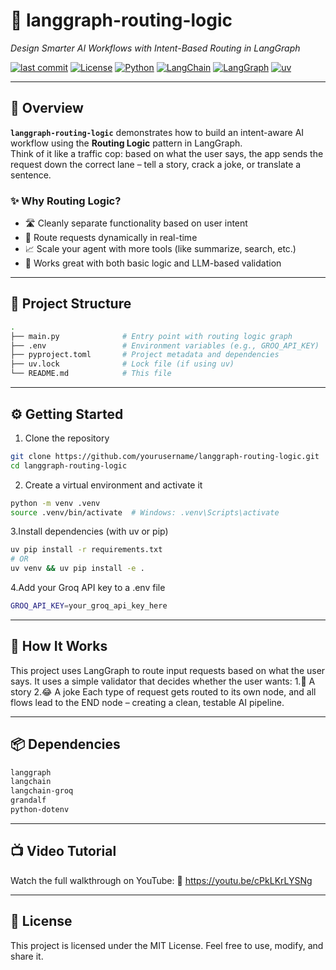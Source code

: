 # 🧠 langgraph-routing-logic

_Design Smarter AI Workflows with Intent-Based Routing in LangGraph_

[![last commit](https://img.shields.io/github/last-commit/yourusername/langgraph-routing-logic?style=flat-square)](https://github.com/yourusername/langgraph-routing-logic)
[![License](https://img.shields.io/github/license/yourusername/langgraph-routing-logic?style=flat-square)](LICENSE)
[![Python](https://img.shields.io/badge/python-100%25-blue?style=flat-square)](https://www.python.org/)
[![LangChain](https://img.shields.io/badge/langchain-✓-orange?style=flat-square)](https://www.langchain.com/)
[![LangGraph](https://img.shields.io/badge/langgraph-✓-purple?style=flat-square)](https://github.com/langchain-ai/langgraph)
[![uv](https://img.shields.io/badge/uv-pkg-blueviolet?style=flat-square)](https://github.com/astral-sh/uv)

---

## 🚀 Overview

**`langgraph-routing-logic`** demonstrates how to build an intent-aware AI workflow using the **Routing Logic** pattern in LangGraph.  
Think of it like a traffic cop: based on what the user says, the app sends the request down the correct lane – tell a story, crack a joke, or translate a sentence.

### ✨ Why Routing Logic?

- 🛣️ Cleanly separate functionality based on user intent  
- 🔀 Route requests dynamically in real-time  
- 📈 Scale your agent with more tools (like summarize, search, etc.)  
- 🧠 Works great with both basic logic and LLM-based validation

---

## 📂 Project Structure

```bash
.
├── main.py              # Entry point with routing logic graph
├── .env                 # Environment variables (e.g., GROQ_API_KEY)
├── pyproject.toml       # Project metadata and dependencies
├── uv.lock              # Lock file (if using uv)
└── README.md            # This file
```

---

## ⚙️ Getting Started

1. Clone the repository

```bash
git clone https://github.com/yourusername/langgraph-routing-logic.git
cd langgraph-routing-logic
```

2. Create a virtual environment and activate it

```bash
python -m venv .venv
source .venv/bin/activate  # Windows: .venv\Scripts\activate
```

3.Install dependencies (with uv or pip)

```bash
uv pip install -r requirements.txt
# OR
uv venv && uv pip install -e .
```

4.Add your Groq API key to a .env file

```bash
GROQ_API_KEY=your_groq_api_key_here
```

---

## 🧠 How It Works

This project uses LangGraph to route input requests based on what the user says. It uses a simple validator that decides whether the user wants:
1.📖 A story
2.😂 A joke
Each type of request gets routed to its own node, and all flows lead to the END node – creating a clean, testable AI pipeline.

---

## 📦 Dependencies

```bash
langgraph
langchain
langchain-groq
grandalf
python-dotenv
```

---

## 📺 Video Tutorial

Watch the full walkthrough on YouTube:
🔗 https://youtu.be/cPkLKrLYSNg

---

## 📜 License

This project is licensed under the MIT License.
Feel free to use, modify, and share it.
